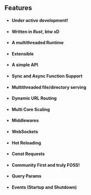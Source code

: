 ## Features
- #### Under active development!
- #### Written in *Rust*, btw xD
- #### A multithreaded Runtime
- #### Extensible
- #### A simple API
- #### Sync and Async Function Support
- #### Multithreaded file/directory serving
- #### Dynamic URL Routing
- #### Multi Core Scaling
- #### Middlewares
- #### WebSockets
- #### Hot Reloading
- #### Const Requests
- #### Community First and truly FOSS!
- #### Query Params
- #### Events (Startup and Shutdown)

